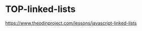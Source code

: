 # TOP-linked-lists

https://www.theodinproject.com/lessons/javascript-linked-lists

<!--
todo:
    -"If you wish to use multiple ES6 modules, remember that Node uses CommonJS modules by default and so you must tell Node to use ES6 modules instead."

 -->
